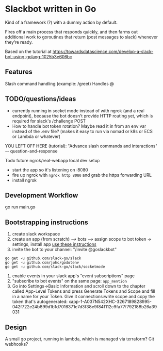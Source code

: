 # Slackbot written in Go

Kind of a framework (?) with a dummy action by default.

Fires off a main process that responds quickly, and then farms out additional work to goroutines that return (post messages to slack) whenever they're ready.

Based on the tutorial at https://towardsdatascience.com/develop-a-slack-bot-using-golang-1025b3e606bc


## Features
Slash command handling (example: /greet)
Handles @


## TODO/questions/ideas
- currently running in socket mode instead of with ngrok (and a real endpoint), because the bot doesn't provide HTTP routing yet, which is required for slack's /challenge POST
- How to handle bot token rotation? Maybe read it in from an env var instead of the .env file? (makes it easy to run via nomad or k8s or ECS or Lambda or whatever)

YOU LEFT OFF HERE (tutorial): "Advance slash commands and interactions"  -- question-and-response

Todo future ngrok/real-webapp local dev setup
- start the app so it's listening on :8080
- fire up ngrok with `ngrok http 8080` and grab the https forwarding URL
- install ngrok


## Development Workflow
go run main.go


## Bootstrapping instructions
1. create slack workspace
1. create an app (from scratch) --> bots --> assign scope to bot token -> settings, install app [use these instructions](https://towardsdatascience.com/develop-a-slack-bot-using-golang-1025b3e606bc)
1. invite the bot to your channel: "/invite @goslackbot"

```
go get -u github.com/slack-go/slack
go get -u github.com/joho/godotenv
go get -u github.com/slack-go/slack/socketmode
```

1. enable events in your slack app's "event subscriptions" page
1. "subscribe to bot events" on the same page: `app_mention`
1. Go into Settings->Basic Information and scroll down to the chapter called App-Level Tokens and press Generate Tokens and Scope and fill in a name for your Token. Give it connections:write scope and copy the token that's autogenerated: xapp-1-A037N542XHC-3267189828995-042f722e24b899d1b1d7016371e7d3f38e9f84f112c9fa77f792188b26a39031



## Design
A small go project, running in lambda, which is managed via terraform?
Git webhooks?

